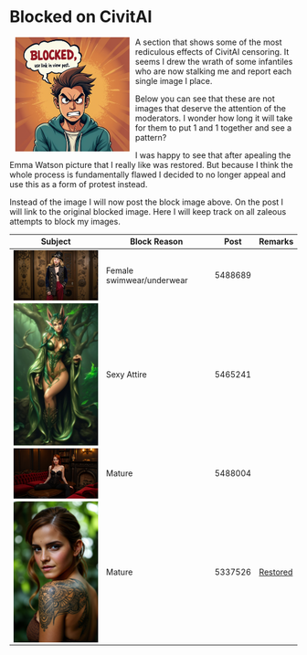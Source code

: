# Blocked on CivitAI

<img align="left" width="200" src="ComfyUI_6.png" hspace="10">

 A section that shows some of the most rediculous effects of CivitAI censoring. It seems I drew the wrath of some infantiles who are now stalking me and report each single image I place.
 
 Below you can see that these are not images that deserve the attention of the moderators. I wonder how long it will take for them to put 1 and 1 together and see a pattern?
 
 I was happy to see that after apealing the Emma Watson picture that I really like was restored. But because I think the whole process is fundamentally flawed I decided to no longer appeal and use this as a form of protest instead.
 
 Instead of the image I will now post the block image above. On the post I will link to the original blocked image. Here I will keep track on all zaleous attempts to block my images.
 
 
| Subject | Block Reason | Post | Remarks |
| ------- | ------------ | ---- | ------- |
|<img align="left" width="200" src="Chloe GraceMoretzFlux.jpeg">| Female swimwear/underwear |5488689||
|<img align="left" width="200" src="arianagrande.jpeg">| Sexy Attire |5465241||
|<img align="left" width="200" src="emmastone.png">| Mature |5488004||
|<img align="left" width="200" src="emmawatson.png">| Mature | 5337526 | [Restored](https://civitai.com/images/23969735) |


